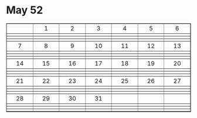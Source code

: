 # May 52
<table cellspacing="0" cellpadding="0" border="1">
<tr>
  <td width="100" align="center"></td>
  <td width="100" align="center">1</td>
  <td width="100" align="center">2</td>
  <td width="100" align="center">3</td>
  <td width="100" align="center">4</td>
  <td width="100" align="center">5</td>
  <td width="100" align="center">6</td>
<tr>
  <td width="100" align="center"></td>
  <td width="100" align="center"></td>
  <td width="100" align="center"></td>
  <td width="100" align="center"></td>
  <td width="100" align="center"></td>
  <td width="100" align="center"></td>
  <td width="100" align="center"></td>
  </tr>
  <tr>
  <td width="100" align="center"></td>
  <td width="100" align="center"></td>
  <td width="100" align="center"></td>
  <td width="100" align="center"></td>
  <td width="100" align="center"></td>
  <td width="100" align="center"></td>
  <td width="100" align="center"></td>
  </tr>
  <tr>
  <td width="100" align="center"></td>
  <td width="100" align="center"></td>
  <td width="100" align="center"></td>
  <td width="100" align="center"></td>
  <td width="100" align="center"></td>
  <td width="100" align="center"></td>
  <td width="100" align="center"></td>
  </tr>
  <tr>
  <td width="100" align="center">7</td>
  <td width="100" align="center">8</td>
  <td width="100" align="center">9</td>
  <td width="100" align="center">10</td>
  <td width="100" align="center">11</td>
  <td width="100" align="center">12</td>
  <td width="100" align="center">13</td>
<tr>
  <td width="100" align="center"></td>
  <td width="100" align="center"></td>
  <td width="100" align="center"></td>
  <td width="100" align="center"></td>
  <td width="100" align="center"></td>
  <td width="100" align="center"></td>
  <td width="100" align="center"></td>
  </tr>
  <tr>
  <td width="100" align="center"></td>
  <td width="100" align="center"></td>
  <td width="100" align="center"></td>
  <td width="100" align="center"></td>
  <td width="100" align="center"></td>
  <td width="100" align="center"></td>
  <td width="100" align="center"></td>
  </tr>
  <tr>
  <td width="100" align="center"></td>
  <td width="100" align="center"></td>
  <td width="100" align="center"></td>
  <td width="100" align="center"></td>
  <td width="100" align="center"></td>
  <td width="100" align="center"></td>
  <td width="100" align="center"></td>
  </tr>
<tr>
  <td width="100" align="center">14</td>
  <td width="100" align="center">15</td>
  <td width="100" align="center">16</td>
  <td width="100" align="center">17</td>
  <td width="100" align="center">18</td>
  <td width="100" align="center">19</td>
  <td width="100" align="center">20</td>
</tr>
<tr>
  <td width="100" align="center"></td>
  <td width="100" align="center"></td>
  <td width="100" align="center"></td>
  <td width="100" align="center"></td>
  <td width="100" align="center"></td>
  <td width="100" align="center"></td>
  <td width="100" align="center"></td>
  </tr>
  <tr>
  <td width="100" align="center"></td>
  <td width="100" align="center"></td>
  <td width="100" align="center"></td>
  <td width="100" align="center"></td>
  <td width="100" align="center"></td>
  <td width="100" align="center"></td>
  <td width="100" align="center"></td>
  </tr>
  <tr>
  <td width="100" align="center"></td>
  <td width="100" align="center"></td>
  <td width="100" align="center"></td>
  <td width="100" align="center"></td>
  <td width="100" align="center"></td>
  <td width="100" align="center"></td>
  <td width="100" align="center"></td>
  </tr>
<tr>
  <td width="100" align="center">21</td>
  <td width="100" align="center">22</td>
  <td width="100" align="center">23</td>
  <td width="100" align="center">24</td>
  <td width="100" align="center">25</td>
  <td width="100" align="center">26</td>
  <td width="100" align="center">27</td>
<tr>
  <td width="100" align="center"></td>
  <td width="100" align="center"></td>
  <td width="100" align="center"></td>
  <td width="100" align="center"></td>
  <td width="100" align="center"></td>
  <td width="100" align="center"></td>
  <td width="100" align="center"></td>
  </tr>
  <tr>
  <td width="100" align="center"></td>
  <td width="100" align="center"></td>
  <td width="100" align="center"></td>
  <td width="100" align="center"></td>
  <td width="100" align="center"></td>
  <td width="100" align="center"></td>
  <td width="100" align="center"></td>
  </tr>
  <tr>
  <td width="100" align="center"></td>
  <td width="100" align="center"></td>
  <td width="100" align="center"></td>
  <td width="100" align="center"></td>
  <td width="100" align="center"></td>
  <td width="100" align="center"></td>
  <td width="100" align="center"></td>
  </tr>
<tr>
  <td width="100" align="center">28</td>
  <td width="100" align="center">29</td>
  <td width="100" align="center">30</td>
  <td width="100" align="center">31</td>
  <td width="100" align="center"></td>
  <td width="100" align="center"></td>
  <td width="100" align="center"></td>
</tr>
<tr>
  <td width="100" align="center"></td>
  <td width="100" align="center"></td>
  <td width="100" align="center"></td>
  <td width="100" align="center"></td>
  <td width="100" align="center"></td>
  <td width="100" align="center"></td>
  <td width="100" align="center"></td>
  </tr>
  <tr>
  <td width="100" align="center"></td>
  <td width="100" align="center"></td>
  <td width="100" align="center"></td>
  <td width="100" align="center"></td>
  <td width="100" align="center"></td>
  <td width="100" align="center"></td>
  <td width="100" align="center"></td>
  </tr>
  <tr>
  <td width="100" align="center"></td>
  <td width="100" align="center"></td>
  <td width="100" align="center"></td>
  <td width="100" align="center"></td>
  <td width="100" align="center"></td>
  <td width="100" align="center"></td>
  <td width="100" align="center"></td>
  </tr>
</table>

